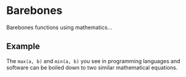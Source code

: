 # Barebones
Barebones functions using mathematics...

## Example 

The `max(a, b)` and `min(a, b)` you see in programming languages and software can be boiled down to two similar mathematical equations. 
